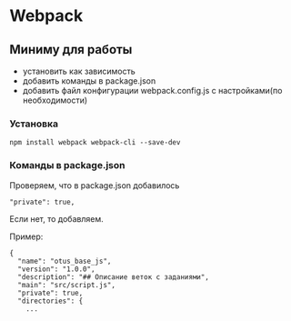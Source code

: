 # Webpack

## Миниму для работы
- установить как зависимость
- добавить команды в package.json
- добавить файл конфигурации webpack.config.js с настройками(по необходимости)

### Установка
```
npm install webpack webpack-cli --save-dev
```

### Команды в package.json
Проверяем, что в package.json добавилось
```
"private": true,
```
Если нет, то добавляем.

Пример:
```
{
  "name": "otus_base_js",
  "version": "1.0.0",
  "description": "## Описание веток с заданиями",
  "main": "src/script.js",
  "private": true,
  "directories": {
    ...
```